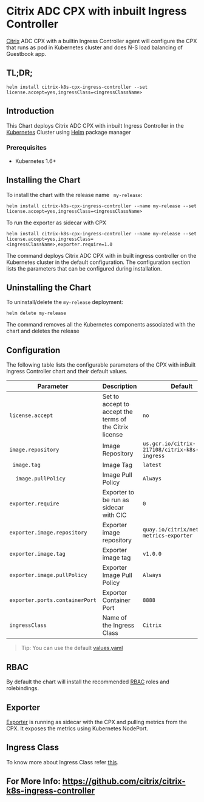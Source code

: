 # Citrix ADC CPX with inbuilt Ingress Controller  

[Citrix](https://www.citrix.com) ADC CPX with a builtin Ingress Controller agent will configure the CPX that runs as pod in Kubernetes cluster and does N-S load balancing of Guestbook app.


## TL;DR;
``` 
helm install citrix-k8s-cpx-ingress-controller --set license.accept=yes,ingressClass=<ingressClassName>
```
## Introduction
This Chart deploys Citrix ADC CPX with inbuilt Ingress Controller in the [Kubernetes](https://kubernetes.io) Cluster using [Helm](https://helm.sh) package manager

### Prerequisites
* Kubernetes 1.6+

## Installing the Chart

To install the chart with the release name ``` my-release```:

```helm install citrix-k8s-cpx-ingress-controller --name my-release --set license.accept=yes,ingressClass=<ingressClassName>```

To run the exporter as sidecar with CPX

```helm install citrix-k8s-cpx-ingress-controller --name my-release --set license.accept=yes,ingressClass=<ingressClassName>,exporter.require=1.0```

The command deploys Citrix ADC CPX with in built ingress controller on the Kubernetes cluster in the default configuration. The configuration section lists the parameters that can be configured during installation.
 
## Uninstalling the Chart
To uninstall/delete the ```my-release``` deployment:
```
helm delete my-release
```
The command removes all the Kubernetes components associated with the chart and deletes the release

## Configuration
The following table lists the configurable parameters of the CPX with inBuilt Ingress Controller chart and their default values.

| Parameter | Description | Default |
| --------- | ----------- | ------- |
|```license.accept```|Set to accept to accept the terms of the Citrix license| ```no``` |
| ``` image.repository ``` | Image Repository| ```us.gcr.io/citrix-217108/citrix-k8s-cpx-ingress```|
| ``` image.tag``` | Image Tag| ```latest``` |
|```  image.pullPolicy```| Image Pull Policy  | ```Always``` |
|```exporter.require```|Exporter to be run as sidecar with CIC|```0```|
|```exporter.image.repository```|Exporter image repository|```quay.io/citrix/netscaler-metrics-exporter```|
|```exporter.image.tag```|Exporter image tag|```v1.0.0 ```|
|```exporter.image.pullPolicy```|Exporter Image Pull Policy|```Always```|
|```exporter.ports.containerPort```|Exporter Container Port|```8888```|
|```ingressClass```| Name of the Ingress Class  | ```Citrix``` |

> Tip: You can use the default [values.yaml](https://github.com/citrix/citrix-k8s-ingress-controller/tree/master/charts/examples/citrix-k8s-cpx-ingress-controller/values.yaml)

## RBAC
By default the chart will install the recommended [RBAC](https://kubernetes.io/docs/admin/authorization/rbac/) roles and rolebindings.

## Exporter
[Exporter](https://github.com/citrix/netscaler-metrics-exporter) is running as sidecar with the CPX and pulling metrics from the CPX. It exposes the metrics using Kubernetes NodePort.

## Ingress Class
To know more about Ingress Class refer [this](https://github.com/citrix/citrix-k8s-ingress-controller/blob/master/docs/ingress-class.md).

## For More Info: https://github.com/citrix/citrix-k8s-ingress-controller

